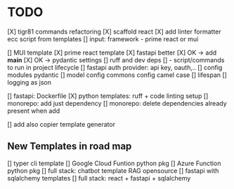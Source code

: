 # TODO

[X] tigr81 commands refactoring
[X] scaffold react
[X] add linter formatter ecc script from templates
[] input: framework - prime react or mui
    
[] MUI template
[X] prime react template
[X] fastapi better
[X] OK -> add __main__
[X] OK -> pydantic settings
[] ruff and dev deps
[] - script/commands to run in project lifecycle
[] fastapi auth provider: api key, oauth,..
[] config modules pydantic
[] model config commons config camel case
[] lifespan
[] logging as json

[] fastapi: Dockerfile
[X] python templates: ruff + code linting setup
[] monorepo: add just dependency
[] monorepo: delete dependencies already present when add

[] add also copier template generator

## New Templates in road map

[] typer cli template
[] Google Cloud Funtion python pkg
[] Azure Function python pkg
[] full stack: chatbot template RAG opensource
[] fastapi with sqlalchemy templates
[] full stack: react + fastapi + sqlalchemy